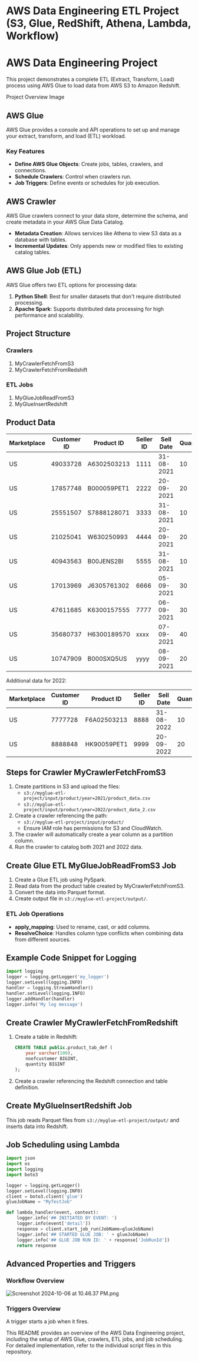 # AWS Data Engineering ETL Project (S3, Glue, RedShift, Athena, Lambda, Workflow)
# AWS Data Engineering Project

This project demonstrates a complete ETL (Extract, Transform, Load) process using AWS Glue to load data from AWS S3 to Amazon Redshift.

Project Overview Image

## AWS Glue

AWS Glue provides a console and API operations to set up and manage your extract, transform, and load (ETL) workload.

### Key Features

- **Define AWS Glue Objects**: Create jobs, tables, crawlers, and connections.
- **Schedule Crawlers**: Control when crawlers run.
- **Job Triggers**: Define events or schedules for job execution.

## AWS Crawler

AWS Glue crawlers connect to your data store, determine the schema, and create metadata in your AWS Glue Data Catalog.

- **Metadata Creation**: Allows services like Athena to view S3 data as a database with tables.
- **Incremental Updates**: Only appends new or modified files to existing catalog tables.

## AWS Glue Job (ETL)

AWS Glue offers two ETL options for processing data:

1. **Python Shell**: Best for smaller datasets that don't require distributed processing.
2. **Apache Spark**: Supports distributed data processing for high performance and scalability.

## Project Structure

### Crawlers

1. MyCrawlerFetchFromS3
2. MyCrawlerFetchFromRedshift

### ETL Jobs

1. MyGlueJobReadFromS3
2. MyGlueInsertRedshift

## Product Data

| Marketplace | Customer ID | Product ID   | Seller ID | Sell Date  | Quantity |
|-------------|-------------|--------------|-----------|------------|----------|
| US          | 49033728    | A6302503213  | 1111      | 31-08-2021 | 10       |
| US          | 17857748    | B000059PET1  | 2222      | 20-09-2021 | 20       |
| US          | 25551507    | S7888128071  | 3333      | 31-08-2021 | 10       |
| US          | 21025041    | W630250993   | 4444      | 20-09-2021 | 20       |
| US          | 40943563    | B00JENS2BI   | 5555      | 31-08-2021 | 10       |
| US          | 17013969    | J6305761302  | 6666      | 05-09-2021 | 30       |
| US          | 47611685    | K6300157555  | 7777      | 06-09-2021 | 30       |
| US          | 35680737    | H6300189570  | xxxx      | 07-09-2021 | 40       |
| US          | 10747909    | B000SXQ5US   | yyyy      | 08-09-2021 | 20       |

Additional data for 2022:

| Marketplace | Customer ID | Product ID   | Seller ID | Sell Date  | Quantity |
|-------------|-------------|--------------|-----------|------------|----------|
| US          | 7777728     | F6A02503213  | 8888      | 31-08-2022 | 10       |
| US          | 8888848     | HK90059PET1  | 9999      | 20-09-2022 | 20       |

## Steps for Crawler MyCrawlerFetchFromS3

1. Create partitions in S3 and upload the files:
   - `s3://myglue-etl-project/input/product/year=2021/product_data.csv`
   - `s3://myglue-etl-project/input/product/year=2022/product_data_2.csv`
2. Create a crawler referencing the path:
   - `s3://myglue-etl-project/input/product/`
   - Ensure IAM role has permissions for S3 and CloudWatch.
3. The crawler will automatically create a year column as a partition column.
4. Run the crawler to catalog both 2021 and 2022 data.

## Create Glue ETL MyGlueJobReadFromS3 Job

1. Create a Glue ETL job using PySpark.
2. Read data from the product table created by MyCrawlerFetchFromS3.
3. Convert the data into Parquet format.
4. Create output file in `s3://myglue-etl-project/output/`.

### ETL Job Operations

- **apply_mapping**: Used to rename, cast, or add columns.
- **ResolveChoice**: Handles column type conflicts when combining data from different sources.

## Example Code Snippet for Logging

```python
import logging
logger = logging.getLogger('my_logger')
logger.setLevel(logging.INFO)
handler = logging.StreamHandler()
handler.setLevel(logging.INFO)
logger.addHandler(handler)
logger.info('My log message')
```

## Create Crawler MyCrawlerFetchFromRedshift

1. Create a table in Redshift:
   ```sql
   CREATE TABLE public.product_tab_def (
       year varchar(100),
       noofcustomer BIGINT,
       quantity BIGINT
   );
   ```
2. Create a crawler referencing the Redshift connection and table definition.

## Create MyGlueInsertRedshift Job

This job reads Parquet files from `s3://myglue-etl-project/output/` and inserts data into Redshift.

## Job Scheduling using Lambda

```python
import json
import os
import logging
import boto3

logger = logging.getLogger()
logger.setLevel(logging.INFO)
client = boto3.client('glue')
glueJobName = "MyTestJob"

def lambda_handler(event, context):
    logger.info('## INITIATED BY EVENT: ')
    logger.info(event['detail'])
    response = client.start_job_run(JobName=glueJobName)
    logger.info('## STARTED GLUE JOB: ' + glueJobName)
    logger.info('## GLUE JOB RUN ID: ' + response['JobRunId'])
    return response
```

## Advanced Properties and Triggers

### Workflow Overview

![Screenshot 2024-10-06 at 10.46.37 PM.png](https://prod-files-secure.s3.us-west-2.amazonaws.com/400e6f1e-eadb-4279-8837-8d11de40efd1/7a3542da-b839-4a58-86bf-195f976e3776/Screenshot_2024-10-06_at_10.46.37_PM.png)

### Triggers Overview

A trigger starts a job when it fires.

This README provides an overview of the AWS Data Engineering project, including the setup of AWS Glue, crawlers, ETL jobs, and job scheduling. For detailed implementation, refer to the individual script files in this repository.
